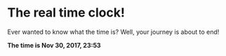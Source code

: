 # The real time clock!

Ever wanted to know what the time is? Well, your journey is about to end!

**The time is Nov 30, 2017, 23:53**